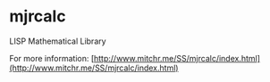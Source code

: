 # mjrcalc
LISP Mathematical Library

For more information: [http://www.mitchr.me/SS/mjrcalc/index.html](http://www.mitchr.me/SS/mjrcalc/index.html)
